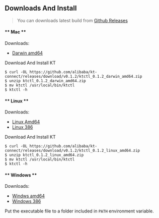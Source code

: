 Downloads And Install
---

> You can downloads latest build from [Github Releases](https://github.com/alibaba/kt-connect/releases)

<!-- tabs:start -->

#### ** Mac **

Downloads:

* [Darwin amd64](https://github.com/alibaba/kt-connect/releases/download/v0.1.2/ktctl_0.1.2_darwin_amd64.zip)

Download And Install KT

```
$ curl -OL https://github.com/alibaba/kt-connect/releases/download/v0.1.2/ktctl_0.1.2_darwin_amd64.zip
$ unzip ktctl_0.1.2_darwin_amd64.zip
$ mv ktctl /usr/local/bin/ktctl
$ ktctl -h
```

#### ** Linux **

Downloads:

* [Linux Amd64](https://github.com/alibaba/kt-connect/releases/download/v0.1.2/ktctl_0.1.2_linux_amd64.zip)
* [Linux 386](https://github.com/alibaba/kt-connect/releases/download/v0.1.2/ktctl_0.1.2_linux_386.zip)

Download And Install KT

```
$ curl -OL https://github.com/alibaba/kt-connect/releases/download/v0.1.2/ktctl_0.1.2_linux_amd64.zip
$ unzip ktctl_0.1.2_linux_amd64.zip
$ mv ktctl /usr/local/bin/ktctl
$ ktctl -h
```

#### ** Windows **

Downloads:

* [Windws amd64](https://github.com/alibaba/kt-connect/releases/download/v0.1.2/ktctl_0.1.2_windows_amd64.zip)
* [Windows 386](https://github.com/alibaba/kt-connect/releases/download/v0.1.2/ktctl_0.1.2_windows_386.zip)

Put the executable file to a folder included in `PATH` environment variable.

<!-- tabs:end -->
